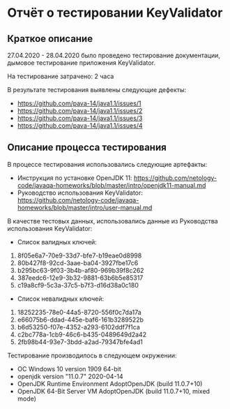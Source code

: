 # Отчёт о тестировании KeyValidator

## Краткое описание

27.04.2020 - 28.04.2020 было проведено тестирование документации, дымовое тестирование приложения KeyValidator.

На тестирование затрачено: 2 часа

В результате тестирования выявлены следующие дефекты:
* https://github.com/pava-14/java1.1/issues/1
* https://github.com/pava-14/java1.1/issues/2
* https://github.com/pava-14/java1.1/issues/3
* https://github.com/pava-14/java1.1/issues/4

## Описание процесса тестирования

В процессе тестирования использовались следующие артефакты:
* Инструкция по установке OpenJDK 11:
    https://github.com/netology-code/javaqa-homeworks/blob/master/intro/openjdk11-manual.md
* Руководство использования KeyValidator:
    https://github.com/netology-code/javaqa-homeworks/blob/master/intro/user-manual.md


В качестве тестовых данных, использовались данные из Руководства использования KeyValidator:
* Список валидных ключей:
1. 8f05e6a7-70e9-33d7-bfe7-b19eae0d8998
2. 80b427f8-92cd-3aae-ba04-3927fbe17c6
3. b295bc63-9f03-3b4b-af80-969b39f8c262
4. 387eedc6-12e9-3b32-9881-63b6b5e85317
5. c19a8cf9-5c3a-37c5-b7f3-d16d38a0c180

* Список невалидных ключей:
1. 18252235-78e0-44a5-8720-556f0c7da17a
2. e66075b6-ddad-445e-baf6-161b3289522b
3. b6d53250-f07e-4352-a293-6102ddf7f1ca
4. c2bc778a-1cb9-46c6-b435-0489649d2a42
5. 2fb98b44-93e7-3bdd-a2ad-79347bfe4ad1

Тестирование производилось в следующем окружении:
* ОС Windows 10 version 1909 64-bit
* openjdk version "11.0.7" 2020-04-14
* OpenJDK Runtime Environment AdoptOpenJDK (build 11.0.7+10)
* OpenJDK 64-Bit Server VM AdoptOpenJDK (build 11.0.7+10, mixed mode)
